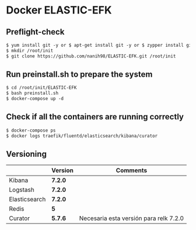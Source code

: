 # Docker ELASTIC-EFK

## Preflight-check

```diff 
$ yum install git -y or $ apt-get install git -y or $ zypper install git -y (as root), else use sudo 
$ mkdir /root/init
$ git clone https://github.com/nanih98/ELASTIC-EFK.git /root/init
```
## Run preinstall.sh to prepare the system

```diff
$ cd /root/init/ELASTIC-EFK
$ bash preinstall.sh
$ docker-compose up -d 
```
## Check if all the containers are running correctly

```diff
$ docker-compose ps
$ docker logs traefik/fluentd/elasticsearch/kibana/curator
```
## Versioning


|                |Version                        |Comments                     |
|----------------|-------------------------------|-----------------------------|
|Kibana          |      **7.2.0**                |                             |
|Logstash        |      **7.2.0**                |                             |
|Elasticsearch   |      **7.2.0**                |                             |
|Redis           |        **5**                  |                             |
|Curator         |      **5.7.6**                | Necesaria esta versión para relk 7.2.0|
